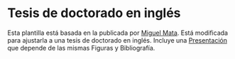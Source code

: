 # Tesis de doctorado en inglés

Esta plantilla está basada en la publicada por [Miguel Mata](http://logistica.fime.uanl.mx/miguel/recursos.html). Está modificada para ajustarla a una tesis de doctorado en inglés. Incluye una [Presentación](/main/doc_thesis_eng/Presentation) que depende de las mismas Figuras y Bibliografía.